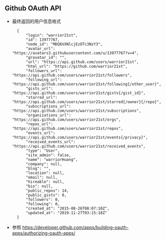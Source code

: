 ## Github OAuth API
- 最终返回的用户信息格式

        {
            "login": "warrior21st",
            "id": 13977767,
            "node_id": "MDQ6VXNlcjEzOTc3NzY3",
            "avatar_url": "https://avatars3.githubusercontent.com/u/13977767?v=4",
            "gravatar_id": "",
            "url": "https://api.github.com/users/warrior21st",
            "html_url": "https://github.com/warrior21st",
            "followers_url": "https://api.github.com/users/warrior21st/followers",
            "following_url": "https://api.github.com/users/warrior21st/following{/other_user}",
            "gists_url": "https://api.github.com/users/warrior21st/gists{/gist_id}",
            "starred_url": "https://api.github.com/users/warrior21st/starred{/owner}{/repo}",
            "subscriptions_url": "https://api.github.com/users/warrior21st/subscriptions",
            "organizations_url": "https://api.github.com/users/warrior21st/orgs",
            "repos_url": "https://api.github.com/users/warrior21st/repos",
            "events_url": "https://api.github.com/users/warrior21st/events{/privacy}",
            "received_events_url": "https://api.github.com/users/warrior21st/received_events",
            "type": "User",
            "site_admin": false,
            "name": "warriorHuang",
            "company": null,
            "blog": "",
            "location": null,
            "email": null,
            "hireable": null,
            "bio": null,
            "public_repos": 14,
            "public_gists": 0,
            "followers": 0,
            "following": 0,
            "created_at": "2015-08-26T08:07:10Z",
            "updated_at": "2019-11-27T03:15:18Z"
        }
        
- 参照 https://developer.github.com/apps/building-oauth-apps/authorizing-oauth-apps/